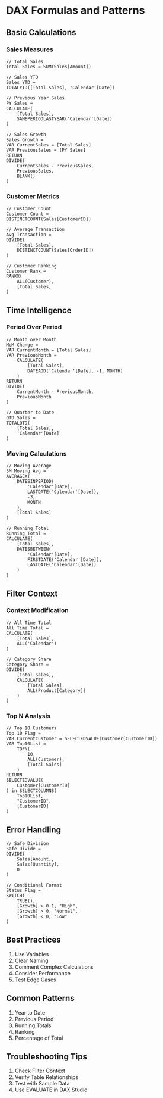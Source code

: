 # DAX Formulas and Patterns

## Basic Calculations

### Sales Measures
```dax
// Total Sales
Total Sales = SUM(Sales[Amount])

// Sales YTD
Sales YTD = 
TOTALYTD([Total Sales], 'Calendar'[Date])

// Previous Year Sales
PY Sales = 
CALCULATE(
    [Total Sales],
    SAMEPERIODLASTYEAR('Calendar'[Date])
)

// Sales Growth
Sales Growth = 
VAR CurrentSales = [Total Sales]
VAR PreviousSales = [PY Sales]
RETURN
DIVIDE(
    CurrentSales - PreviousSales,
    PreviousSales,
    BLANK()
)
```

### Customer Metrics
```dax
// Customer Count
Customer Count = 
DISTINCTCOUNT(Sales[CustomerID])

// Average Transaction
Avg Transaction = 
DIVIDE(
    [Total Sales],
    DISTINCTCOUNT(Sales[OrderID])
)

// Customer Ranking
Customer Rank = 
RANKX(
    ALL(Customer),
    [Total Sales]
)
```

## Time Intelligence

### Period Over Period
```dax
// Month over Month
MoM Change = 
VAR CurrentMonth = [Total Sales]
VAR PreviousMonth = 
    CALCULATE(
        [Total Sales],
        DATEADD('Calendar'[Date], -1, MONTH)
    )
RETURN
DIVIDE(
    CurrentMonth - PreviousMonth,
    PreviousMonth
)

// Quarter to Date
QTD Sales = 
TOTALQTD(
    [Total Sales],
    'Calendar'[Date]
)
```

### Moving Calculations
```dax
// Moving Average
3M Moving Avg = 
AVERAGEX(
    DATESINPERIOD(
        'Calendar'[Date],
        LASTDATE('Calendar'[Date]),
        -3,
        MONTH
    ),
    [Total Sales]
)

// Running Total
Running Total = 
CALCULATE(
    [Total Sales],
    DATESBETWEEN(
        'Calendar'[Date],
        FIRSTDATE('Calendar'[Date]),
        LASTDATE('Calendar'[Date])
    )
)
```

## Filter Context

### Context Modification
```dax
// All Time Total
All Time Total = 
CALCULATE(
    [Total Sales],
    ALL('Calendar')
)

// Category Share
Category Share = 
DIVIDE(
    [Total Sales],
    CALCULATE(
        [Total Sales],
        ALL(Product[Category])
    )
)
```

### Top N Analysis
```dax
// Top 10 Customers
Top 10 Flag = 
VAR CurrentCustomer = SELECTEDVALUE(Customer[CustomerID])
VAR Top10List = 
    TOPN(
        10,
        ALL(Customer),
        [Total Sales]
    )
RETURN
SELECTEDVALUE(
    Customer[CustomerID]
) in SELECTCOLUMNS(
    Top10List,
    "CustomerID",
    [CustomerID]
)
```

## Error Handling
```dax
// Safe Division
Safe Divide = 
DIVIDE(
    Sales[Amount],
    Sales[Quantity],
    0
)

// Conditional Format
Status Flag = 
SWITCH(
    TRUE(),
    [Growth] > 0.1, "High",
    [Growth] > 0, "Normal",
    [Growth] < 0, "Low"
)
```

## Best Practices
1. Use Variables
2. Clear Naming
3. Comment Complex Calculations
4. Consider Performance
5. Test Edge Cases

## Common Patterns
1. Year to Date
2. Previous Period
3. Running Totals
4. Ranking
5. Percentage of Total

## Troubleshooting Tips
1. Check Filter Context
2. Verify Table Relationships
3. Test with Sample Data
4. Use EVALUATE in DAX Studio
